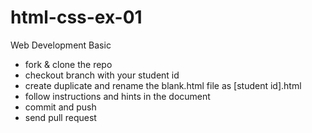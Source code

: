 # html-css-ex-01
Web Development Basic

- fork & clone the repo
- checkout branch with your student id
- create duplicate and rename the blank.html file as [student id].html
- follow instructions and hints in the document
- commit and push
- send pull request
